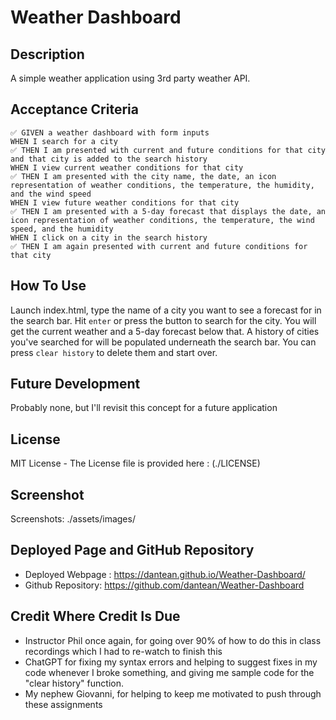# Weather Dashboard

## Description

A simple weather application using 3rd party weather API.

## Acceptance Criteria
```
✅ GIVEN a weather dashboard with form inputs
WHEN I search for a city
✅ THEN I am presented with current and future conditions for that city and that city is added to the search history
WHEN I view current weather conditions for that city
✅ THEN I am presented with the city name, the date, an icon representation of weather conditions, the temperature, the humidity, and the wind speed
WHEN I view future weather conditions for that city
✅ THEN I am presented with a 5-day forecast that displays the date, an icon representation of weather conditions, the temperature, the wind speed, and the humidity
WHEN I click on a city in the search history
✅ THEN I am again presented with current and future conditions for that city
```

## How To Use

Launch index.html, type the name of a city you want to see a forecast for in the search bar. Hit `enter` or press the button to search for the city. You will get the current weather and a 5-day forecast below that. A history of cities you've searched for will be populated underneath the search bar. You can press `clear history` to delete them and start over. 

## Future Development

Probably none, but I'll revisit this concept for a future application

## License

MIT License - The License file is provided here : (./LICENSE)

## Screenshot

Screenshots: ./assets/images/

## Deployed Page and GitHub Repository

- Deployed Webpage : https://dantean.github.io/Weather-Dashboard/
- Github Repository: https://github.com/dantean/Weather-Dashboard


## Credit Where Credit Is Due

- Instructor Phil once again, for going over 90% of how to do this in class recordings which I had to re-watch to finish this
- ChatGPT for fixing my syntax errors and helping to suggest fixes in my code whenever I broke something, and giving me sample code for the "clear history" function. 
- My nephew Giovanni, for helping to keep me motivated to push through these assignments
